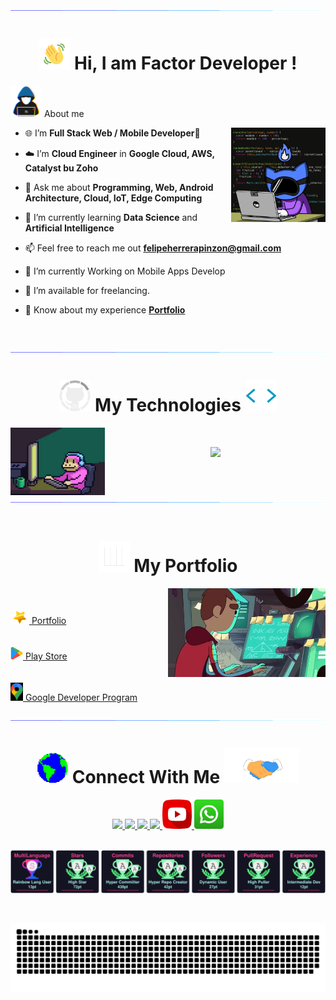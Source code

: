 <!--horizontal divider(gradiant)-->
<img src="./assets/loading.gif">

<h1 align='center'> <img src="./assets/wave.gif" width="50px"></img> Hi, I am Factor Developer ! </h1>

<picture><img src = "./assets/hacker.gif" width = 50px></picture> About me

<picture><img align="right" src="./assets/gato_dev.webp" width = 30%></picture>


<!--Intro start-->
- 🌐 I’m **Full Stack Web / Mobile Developer**📲

- ☁️ I’m **Cloud Engineer** in **Google Cloud, AWS, Catalyst bu Zoho**

- 💬 Ask me about **Programming, Web, Android Architecture, Cloud, IoT, Edge Computing**

- 🌱 I’m currently learning **Data Science** and **Artificial Intelligence**

- 📫 Feel free to reach me out **<a href="mailto:felipeherrerapinzon@gmail.com" target="blank">felipeherrerapinzon@gmail.com</a>**

- 💼 I’m currently Working on Mobile Apps Develop

- 🤝 I’m available for freelancing.

- 📄 Know about my experience **<a href="https://factordeveloper.github.io/Portafolio-Proyectos/" target="blank">Portfolio</a>**
<!--Intro end-->

<br>
<br>

<!--horizontal divider(gradiant)-->
<img src="./assets/loading.gif">
<br>

<h1 align='center'> <img src="./assets/GitHub.gif" width="50px"></img> My Technologies <img src="./assets/labels.webp" width="50px"></img> </h1>

<picture><img align="left" src="./assets/mico.webp" width = 30%></picture>

<!--tech stack icons-->
<h1 align='center'>
  <a>
    <img src="https://skillicons.dev/icons?i=html,css,js,jquery,php,mysql,postgres,laravel,bootstrap,react,nodejs,npm,express,mongo,postman,python,django,fastapi,java,spring,androidstudio,kotlin,firebase,googlecloud,github,anaconda,scikitlearn,tensorflow,windows,linux,ubuntu,aws,arduino&perline=11" />
  </a>
</h1>

<br>
<br>


<div><img src="./assets/loading.gif"></div>

<br>

<h1  align="center"><img src="./assets/stats.gif" width="50px"> My Portfolio</h1>


<picture><img align="right" width="50%" alt="GIF" src="./assets/engineer.webp" /><picture>




<br>
<br>
<a href="https://factordeveloper.github.io/Portafolio-Proyectos/" target="blank">
<img src="./assets/star.webp" width="30px"> Portfolio</a>
<br>
<br>
<br>
<a href="https://play.google.com/store/apps/dev?id=6616258522728580660" target="blank">
<img src="./assets/google-play.png" width="20px"> Play Store</a>
<br>
<br>
<br>
<a href="https://developers.google.com/profile/u/factor-developer" target="blank">
<img src="./assets/googlemap.webp" width="20px"> Google Developer Program</a>
<br>
<br>



<img src="./assets/loading.gif">

<br>

<h1 align='center'><img src='./assets/Earth.gif' width="50px">  Connect With Me <img src='./assets/handshake.gif' width="120px"> </h1>

<!--social icons-->

<div align='center'>
  <a target="_blank" 
     href="https://www.linkedin.com/in/felipe-herrera-pinzon/">
    <img src="https://skillicons.dev/icons?i=linkedin" />
  </a>
  <a target="_blank"
     href="mailto:felipeherrerapinzon@gmail.com">
    <img src="https://skillicons.dev/icons?i=gmail" />
  </a>
   <a target="_blank"
      href="#">
    <img src="https://skillicons.dev/icons?i=discord" />
  </a>
     <a target="_blank"
        href="https://github.com/factordeveloper">
    <img src="https://skillicons.dev/icons?i=github" />
  </a>
  <a target="_blank"
     href="https://www.youtube.com/channel/UC-cU2oHg4-hjeI21ov3wn4w">
    <img src="./assets/youtube.png" width="47px"/>
  </a>
   <a target="_blank"
      href="https://wa.link/qw5e5u">
    <img src="./assets/whatsapp.png" width="47px" />
  </a>
  
</div>

<!--social icons-->

<br>

<p align = "center">
	<img src = "./assets/prizes.svg" alt = "Snake Game"/>
</p>

<br>
<p align = "center">
	<img src = "./assets/snake.svg" alt = "Snake Game"/>
</p>




<!-- 
## 📺 Latest YouTube Videos

<table>
  <tbody>
<tr><td><a href="https://www.youtube.com/"><img width="140px" src="https://i.ytimg.com/vi//mqdefault.jpg"></a></td>
<td><a href="https://www.youtube.com/watch?v=">Getting the user's location with JavaScript (Geolocation API tutorial)</a><br/>Dec 22, 2020</td></tr>
<tr><td><a href="https://www.youtube.com/watch?v="><img width="140px" src="https://i.ytimg.com/vi/WZNG8UomjSI/mqdefault.jpg"></a></td>
<td><a href="https://www.youtube.com/watch?v=">Build a Weather App with HTML, CSS & JavaScript</a><br/>Dec 10, 2020</td></tr>
<tr><td><a href="https://www.youtube.com/watch?v=-g"><img width="140px" src="https://i.ytimg.com/vi/BVX7kZ4GM-g/mqdefault.jpg"></a></td>
<td><a href="https://www.youtube.com/watch?v=-g">Making a Responsive (Birthday) Card with HTML and CSS</a><br/>Dec 1, 2020</td></tr>
<tr><td><a href="https://www.youtube.com/watch?v="><img width="140px" src="https://i.ytimg.com/vi/gU7b5Vgnalw/mqdefault.jpg"></a></td>
<td><a href="https://www.youtube.com/watch?v=">How to Create Custom Snippets for Any Language in VS Code</a><br/>Nov 17, 2020</td></tr>
<tr><td><a href="https://www.youtube.com/watch?v="><img width="140px" src="https://i.ytimg.com/vi/5ecM9n7A_pY/mqdefault.jpg"></a></td>
<td><a href="https://www.youtube.com/watch?v=">How to Type HTML and CSS Faster with Emmet</a><br/>Nov 10, 2020</td></tr>

</tbody>
  </table>

[<img src="https://img.shields.io/badge/-Subscribe-red?style=for-the-badge&logo=youtube&logoColor=white"/>](https://www.youtube.com/c/DevProTips?sub_confirmation=1)

-->


	

